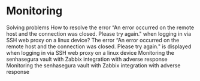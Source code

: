 # Monitoring 

Solving problems
How to resolve the error “An error occurred on the remote host and the connection was closed. Please try again." when logging in via SSH web proxy on a linux device?
The error “An error occurred on the remote host and the connection was closed. Please try again." is displayed when logging in via SSH web proxy on a linux device
Monitoring the senhasegura vault with Zabbix integration with adverse response
Monitoring the senhasegura vault with Zabbix integration with adverse response